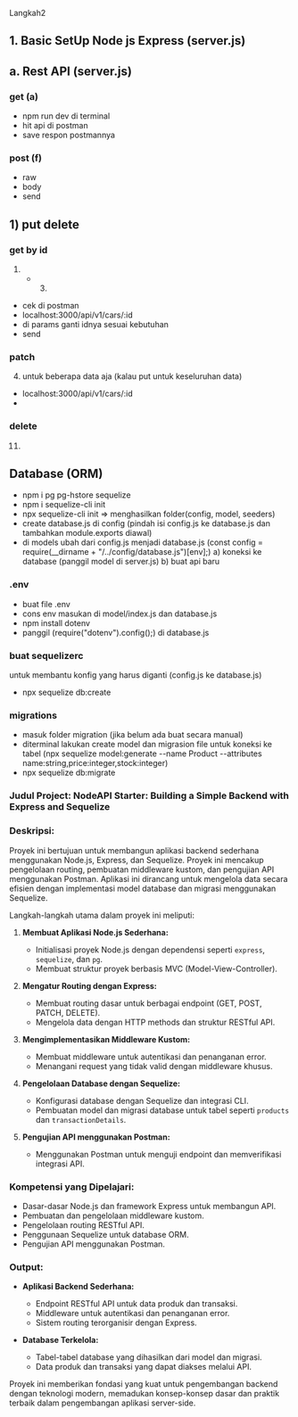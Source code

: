 Langkah2

## 1. Basic SetUp Node js Express (server.js)

## a. Rest API (server.js)

### get (a)

- npm run dev di terminal
- hit api di postman
- save respon postmannya

### post (f)

- raw
- body
- send

## 1) put delete

### get by id

1. - 3.

- cek di postman
- localhost:3000/api/v1/cars/:id
- di params ganti idnya sesuai kebutuhan
- send

### patch

4.  untuk beberapa data aja (kalau put untuk keseluruhan data)

- localhost:3000/api/v1/cars/:id
-

### delete

11.

## Database (ORM)

- npm i pg pg-hstore sequelize
- npm i sequelize-cli init
- npx sequelize-cli init => menghasilkan folder(config, model, seeders)
- create database.js di config (pindah isi config.js ke database.js dan tambahkan module.exports diawal)
- di models ubah dari config.js menjadi database.js (const config = require(\_\_dirname + "/../config/database.js")[env];)
  a) koneksi ke database (panggil model di server.js)
  b) buat api baru

### .env

- buat file .env
- cons env masukan di model/index.js dan database.js
- npm install dotenv
- panggil (require("dotenv").config();) di database.js

### buat sequelizerc

untuk membantu konfig yang harus diganti (config.js ke database.js)

- npx sequelize db:create

### migrations

- masuk folder migration (jika belum ada buat secara manual)
- diterminal lakukan create model dan migrasion file untuk koneksi ke tabel (npx sequelize model:generate --name Product --attributes name:string,price:integer,stock:integer)
- npx sequelize db:migrate

### Judul Project: **NodeAPI Starter: Building a Simple Backend with Express and Sequelize**

### Deskripsi:

Proyek ini bertujuan untuk membangun aplikasi backend sederhana menggunakan Node.js, Express, dan Sequelize. Proyek ini mencakup pengelolaan routing, pembuatan middleware kustom, dan pengujian API menggunakan Postman. Aplikasi ini dirancang untuk mengelola data secara efisien dengan implementasi model database dan migrasi menggunakan Sequelize.

Langkah-langkah utama dalam proyek ini meliputi:

1. **Membuat Aplikasi Node.js Sederhana:**

   - Initialisasi proyek Node.js dengan dependensi seperti `express`, `sequelize`, dan `pg`.
   - Membuat struktur proyek berbasis MVC (Model-View-Controller).

2. **Mengatur Routing dengan Express:**

   - Membuat routing dasar untuk berbagai endpoint (GET, POST, PATCH, DELETE).
   - Mengelola data dengan HTTP methods dan struktur RESTful API.

3. **Mengimplementasikan Middleware Kustom:**

   - Membuat middleware untuk autentikasi dan penanganan error.
   - Menangani request yang tidak valid dengan middleware khusus.

4. **Pengelolaan Database dengan Sequelize:**

   - Konfigurasi database dengan Sequelize dan integrasi CLI.
   - Pembuatan model dan migrasi database untuk tabel seperti `products` dan `transactionDetails`.

5. **Pengujian API menggunakan Postman:**
   - Menggunakan Postman untuk menguji endpoint dan memverifikasi integrasi API.

### Kompetensi yang Dipelajari:

- Dasar-dasar Node.js dan framework Express untuk membangun API.
- Pembuatan dan pengelolaan middleware kustom.
- Pengelolaan routing RESTful API.
- Penggunaan Sequelize untuk database ORM.
- Pengujian API menggunakan Postman.

### Output:

- **Aplikasi Backend Sederhana:**

  - Endpoint RESTful API untuk data produk dan transaksi.
  - Middleware untuk autentikasi dan penanganan error.
  - Sistem routing terorganisir dengan Express.

- **Database Terkelola:**
  - Tabel-tabel database yang dihasilkan dari model dan migrasi.
  - Data produk dan transaksi yang dapat diakses melalui API.

Proyek ini memberikan fondasi yang kuat untuk pengembangan backend dengan teknologi modern, memadukan konsep-konsep dasar dan praktik terbaik dalam pengembangan aplikasi server-side.
